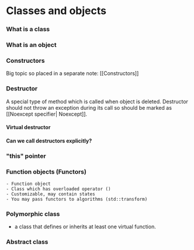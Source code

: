 # Classes and objects 

### What is a class
### What is an object
### Constructors
Big topic so placed in a separate note: 
[[Constructors]]



### Destructor
A special type of method which is called when object is deleted. Destructor should not throw an exception during its call so should be marked as [[Noexcept specifier| Noexcept]]. 

#### Virtual destructor 
#### Can we call destructors explicitly? 

### "this" pointer

### Function objects (Functors)
	- Function object 
	- Class which has overloaded operator () 
	- Customizable, may contain states 
	- You may pass functors to algorithms (std::transform) 
	
### Polymorphic class 
- a class that defines or inherits at least one virtual function.

### Abstract class